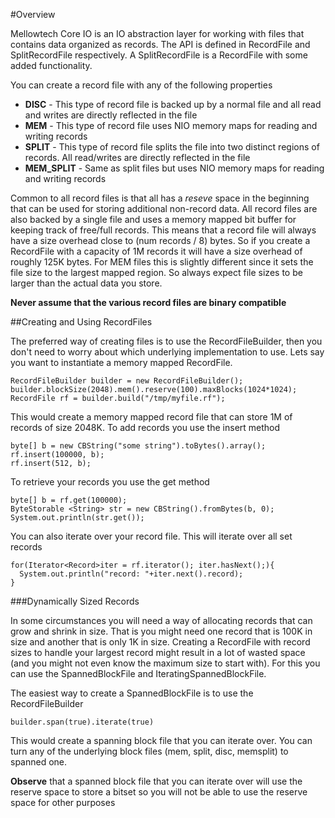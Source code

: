#Overview

Mellowtech Core IO is an IO abstraction layer for working with files that contains data organized as records. The API
is defined in RecordFile and SplitRecordFile respectively. A SplitRecordFile is a RecordFile with some added functionality.

You can create a record file with any of the following properties

* **DISC** - This type of record file is backed up by a normal file and all read and writes are directly reflected in the file
* **MEM** - This type of record file uses NIO memory maps for reading and writing records
* **SPLIT** - This type of record file splits the file into two distinct regions of records. All read/writes are directly reflected in the file
* **MEM_SPLIT** - Same as split files but uses NIO memory maps for reading and writing records

Common to all record files is that all has a *reseve* space in the beginning that can be used for storing additional non-record data.
All record files are also backed by a single file and uses a memory mapped bit buffer for keeping track of free/full records. This
means that a record file will always have a size overhead close to (num records / 8) bytes. So if you create a RecordFile with a
capacity of 1M records it will have a size overhead of roughly 125K bytes. For MEM files this is slightly different since it sets the file size
to the largest mapped region. So always expect file sizes to be larger than the actual data you store.

**Never assume that the various record files are binary compatible**

##Creating and Using RecordFiles

The preferred way of creating files is to use the RecordFileBuilder, then you don't need to worry about which underlying
implementation to use. Lets say you want to instantiate a memory mapped RecordFile.

```
RecordFileBuilder builder = new RecordFileBuilder();
builder.blockSize(2048).mem().reserve(100).maxBlocks(1024*1024);
RecordFile rf = builder.build("/tmp/myfile.rf");
```

This would create a memory mapped record file that can store 1M of records of size 2048K. To add records you use the insert method

```
byte[] b = new CBString("some string").toBytes().array();
rf.insert(100000, b);
rf.insert(512, b);
```

To retrieve your records you use the get method

```
byte[] b = rf.get(100000);
ByteStorable <String> str = new CBString().fromBytes(b, 0);
System.out.println(str.get());
```

You can also iterate over your record file. This will iterate over all set records

```
for(Iterator<Record>iter = rf.iterator(); iter.hasNext();){
  System.out.println("record: "+iter.next().record);
}
```

###Dynamically Sized Records

In some circumstances you will need a way of allocating records that can grow and shrink in size. That is you might need one record that is 100K in
size and another that is only 1K in size. Creating a RecordFile with record sizes to handle your largest record might result in a lot of
wasted space (and you might not even know the maximum size to start with). For this you can use the SpannedBlockFile and IteratingSpannedBlockFile.

The easiest way to create a SpannedBlockFile is to use the RecordFileBuilder

```
builder.span(true).iterate(true)
```

This would create a spanning block file that you can iterate over. You can turn any of the underlying block files (mem, split, disc, memsplit)
to spanned one.

**Observe** that a spanned block file that you can iterate over will use the reserve space to store a bitset so you will not be able to use the
reserve space for other purposes



